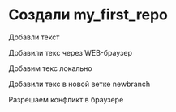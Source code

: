 ﻿# Создали my_first_repo

Добавли текст

Добавили текс через WEB-браузер

Добавим текс локально

Добавили текс в новой ветке newbranch

Разрешаем конфликт в браузере


